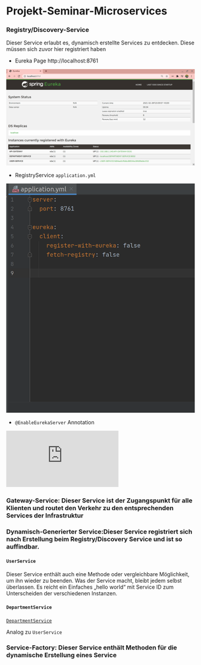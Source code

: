 # Projekt-Seminar-Microservices 

### Registry/Discovery-Service

Dieser Service erlaubt es, dynamisch erstellte Services zu entdecken. Diese müssen sich zuvor hier registriert haben 

* Eureka Page http://localhost:8761

![image](https://github.com/namphuong2217/Projekt-Seminar-Microservices/blob/main/Documentation/00%20Eureka%20Services.png)

* RegistryService ``application.yml``

![image](https://github.com/namphuong2217/Projekt-Seminar-Microservices/blob/main/Documentation/09%20Registry%20Service%20Config.png)

* ``@EnableEurekaServer`` Annotation

![image](https://github.com/namphuong2217/Projekt-Seminar-Microservices/blob/main/registry-service/src/main/java/com/projektseminarmicroservices/registry/service/RegistryServiceApplication.java)

### Gateway-Service:              Dieser Service ist der Zugangspunkt für alle Klienten und routet den Verkehr zu den entsprechenden Services der Infrastruktur 


### Dynamisch-Generierter Service:Dieser Service registriert sich nach Erstellung beim Registry/Discovery Service und ist so auffindbar. 

#### ``UserService``
Dieser Service enthält auch eine Methode oder vergleichbare Möglichkeit, um ihn wieder zu beenden. Was der Service macht, bleibt jedem selbst überlassen. Es reicht ein Einfaches „hello world“ mit Service ID zum Unterscheiden der verschiedenen Instanzen. 

#### ``DepartmentService``

[``DepartmentService``](https://github.com/namphuong2217/Projekt-Seminar-Microservices/tree/main/department-service/src/main/java/com/projektseminarmicroservices/departmentservice)

Analog zu ``UserService``

### Service-Factory:              Dieser Service enthält Methoden für die dynamische Erstellung eines Service
